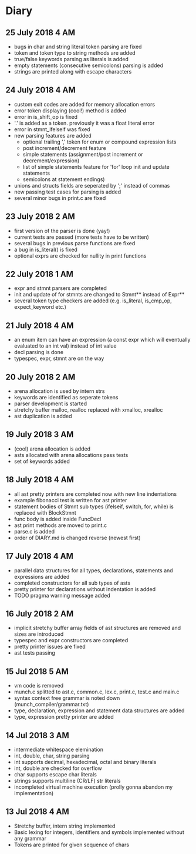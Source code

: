 # Diary

## 25 July 2018 4 AM

- bugs in char and string literal token parsing are fixed
- token and token type to string methods are added
- true/false keywords parsing as literals is added
- empty statements (consecutive semicolons) parsing is added
- strings are printed along with escape characters

## 24 July 2018 4 AM

- custom exit codes are added for memory allocation errors
- error token displaying (cool!) method is added
- error in is_shift_op is fixed
- '.' is added as a token. previously it was a float literal error
- error in stmnt_ifelseif was fixed
- new parsing features are added
    - optional trailing ',' token for enum or compound expression lists
    - post increment/decrement feature
    - simple statements (assignment/post increment or decrement/expression)
    - list of simple statements feature for 'for' loop init and update statements
    - semicolons at statement endings)
- unions and structs fields are seperated by ';' instead of commas
- new passing test cases for parsing is added
- several minor bugs in print.c are fixed

## 23 July 2018 2 AM

- first version of the parser is done (yay!)
- current tests are passed (more tests have to be written)
- several bugs in previous parse functions are fixed
- a bug in is_literal() is fixed
- optional exprs are checked for nullity in print functions 

## 22 July 2018 1 AM

- expr and stmnt parsers are completed
- init and update of for stmnts are changed to Stmnt** instead of Expr** 
- several token type checkers are added (e.g. is_literal, is_cmp_op, expect_keyword etc.)

## 21 July 2018 4 AM

- an enum item can have an expression (a const expr which will eventually evaluated to an int val) instead of int value
- decl parsing is done
- typespec, expr, stmnt are on the way

## 20 July 2018 2 AM

- arena allocation is used by intern strs
- keywords are identified as seperate tokens
- parser development is started
- stretchy buffer malloc, realloc replaced with xmalloc, xrealloc
- ast duplication is added

## 19 July 2018 3 AM

- (cool) arena allocation is added
- asts allocated with arena allocations pass tests
- set of keywords added

## 18 July 2018 4 AM

- all ast pretty printers are completed now with new line indentations
- example fibonacci test is written for ast printer
- statement bodies of Stmnt sub types (ifelseif, switch, for, while) is replaced with BlockStmnt
- func body is added inside FuncDecl
- ast print methods are moved to print.c
- parse.c is added
- order of DIARY.md is changed reverse (newest first)

## 17 July 2018 4 AM

- parallel data structures for all types, declarations, statements and expressions are added
- completed constructors for all sub types of asts
- pretty printer for declarations without indentation is added
- TODO pragma warning message added

## 16 July 2018 2 AM

- implicit stretchy buffer array fields of ast structures are removed and sizes are introduced
- typespec and expr constructors are completed
- pretty printer issues are fixed
- ast tests passing 

## 15 Jul 2018 5 AM

- vm code is removed
- munch.c splitted to ast.c, common.c, lex.c, print.c, test.c and main.c
- syntax context free grammar is noted down (munch_compiler/grammar.txt)
- type, declaration, expression and statement data structures are added
- type, expression pretty printer are added

## 14 Jul 2018 3 AM

- intermediate whitespace elemination
- int, double, char, string parsing
- int supports decimal, hexadecimal, octal and binary literals
- int, double are checked for overflow
- char supports escape char literals
- strings supports multiline (CR/LF) str literals
- incompleted virtual machine execution (prolly gonna abandon my implementation)

## 13 Jul 2018 4 AM

- Stretchy buffer, intern string implemented
- Basic lexing for integers, identifiers and symbols implemented without any grammar
- Tokens are printed for given sequence of chars
